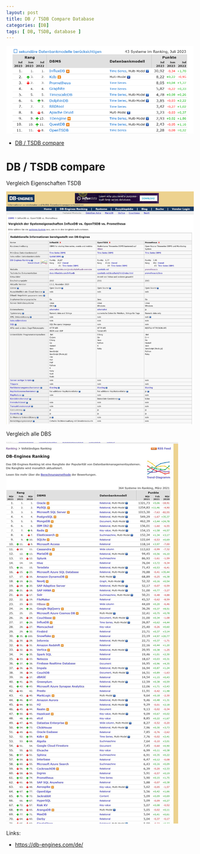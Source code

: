 ```yaml
---
layout: post
title: DB / TSDB Compare Database
categories: [DB]
tags: [ DB, TSDB, database ]
--- 
```

![](../pics/20230713130023_tsdb_compare.png)

- [DB / TSDB compare](#db--tsdb-compare)

# DB / TSDB compare 

Vergleich Eigenschaften TSDB 

![](../pic/2021-03-11-dbengines-tsdb-compare.jpg)

Vergleich alle DBS

![](../pic/2021-03-11-dbengines-db-compare.jpg)

Links:

- <https://db-engines.com/de/>